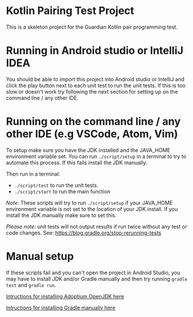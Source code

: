 # Kotlin Pairing Test Project

This is a skeleton project for the Guardian Kotlin pair programming test.

# Running in Android studio or IntelliJ IDEA
You should be able to import this project into Android studio or IntelliJ and click the play button next to each unit test to run the unit tests. If this is too slow or doesn't work try following the next section for setting up on the command line / any other IDE.

# Running on the command line / any other IDE (e.g VSCode, Atom, Vim)

To setup make sure you have the JDK installed and the JAVA_HOME environment variable set. You can run `./script/setup` in a terminal to try to automate this process. If this fails install the JDK manually.

Then run in a terminal:
- `./script/test` to run the unit tests. 
- `./script/start` to run the main function

*Note:* These scripts will try to run `./script/setup` if your JAVA_HOME environment variable is not set to the location of your JDK install. If you install the JDK manually make sure to set this.

*Please note:* unit tests will not output results if run twice without any test or code changes. See: https://blog.gradle.org/stop-rerunning-tests

# Manual setup

If these scripts fail and you can't open the project in Android Studio, you may have to install JDK and/or Gradle manually and then try running `gradle test` and `gradle run`.

[Intructions for installing Adoptium OpenJDK here](https://adoptium.net/)

[Intructions for installing Gradle manually here](https://gradle.org/install/)
